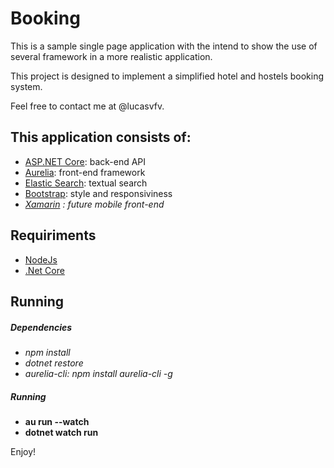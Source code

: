 # Booking

This is a sample single page application with the intend to show the use of several framework in a more realistic application.

This project is designed to implement a simplified hotel and hostels booking system.

Feel free to contact me at @lucasvfv.

## This application consists of:

*   [ASP.NET Core](http://www.asp.net/): back-end API
*   [Aurelia](http://aurelia.io/): front-end framework
*	[Elastic Search](https://www.elastic.co/): textual search
*   [Bootstrap](http://getbootstrap.com/): style and responsiviness
*	*[Xamarin](https://www.xamarin.com) : future mobile front-end*

## Requiriments

*   [NodeJs](https://nodejs.org)
*   [.Net Core](https://www.microsoft.com/net/core)

## Running

##### Dependencies
*   *npm install*
*   *dotnet restore*
*   *aurelia-cli: npm install aurelia-cli -g*

##### Running
*   **au run --watch**
*   **dotnet watch run**

Enjoy!
